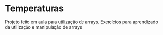# Temperaturas
Projeto feito em aula para utilização de arrays. Exercícios para aprendizado da utilização e manipulação de arrays
